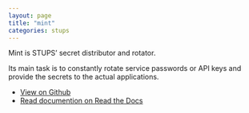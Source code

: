 ```yaml
---
layout: page
title: "mint"
categories: stups
---
```


Mint is STUPS’ secret distributor and rotator.

Its main task is to constantly rotate service passwords or API keys and provide the secrets to the actual applications.

* [View on Github](https://github.com/zalando-stups/mint)
* [Read documention on Read the Docs](http://docs.stups.io/en/latest/components/mint.html)

